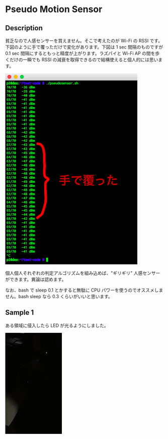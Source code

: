 # Pseudo Motion Sensor

## Description

貧乏なので人感センサーを買えません。そこで考えたのが Wi-Fi の RSSI です。下図のように手で覆っただけで変化があります。下図は 1 sec 間隔のものですが 0.1 sec 間隔にするともっと精度が上がります。ラズパイと Wi-Fi AP の間を歩くだけの一瞬でも RSSI の減衰を取得できるので結構使えると個人的には思います。

![reduce RSSI](imgs/iwconfig_ss_1.png)

個人個人それぞれの判定アルゴリズムを組み込めば、"ギリギリ" 人感センサーができます。異論は認めます。

なお、bash で sleep 0.1 とかすると無駄に CPU パワーを使うのでオススメしません。bash sleep なら 0.3 くらいがいいと思います。


## Sample 1

ある領域に侵入したら LED が光るようにしました。

![sample](imgs/IMG_0272.gif)
